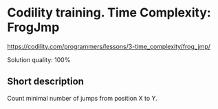 # Codility training. Time Complexity: FrogJmp

https://codility.com/programmers/lessons/3-time_complexity/frog_jmp/

Solution quality: 100%

## Short description

Count minimal number of jumps from position X to Y.
